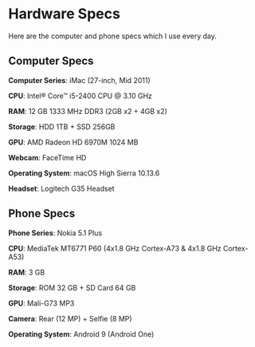 # Hardware Specs

Here are the computer and phone specs which I use every day.

## Computer Specs

**Computer Series**: iMac (27-inch, Mid 2011)

**CPU**: Intel® Core™ i5-2400 CPU @ 3.10 GHz

**RAM**: 12 GB 1333 MHz DDR3 (2GB x2 + 4GB x2)

**Storage**: HDD 1TB + SSD 256GB

**GPU**: AMD Radeon HD 6970M 1024 MB

**Webcam**: FaceTime HD

**Operating System**: macOS High Sierra 10.13.6

**Headset**: Logitech G35 Headset

## Phone Specs

**Phone Series**: Nokia 5.1 Plus

**CPU**: MediaTek MT6771 P60 (4x1.8 GHz Cortex-A73 & 4x1.8 GHz Cortex-A53)

**RAM**: 3 GB

**Storage**: ROM 32 GB + SD Card 64 GB

**GPU**: Mali-G73 MP3

**Camera**: Rear (12 MP) + Selfie (8 MP)

**Operating System**: Android 9 (Android One)